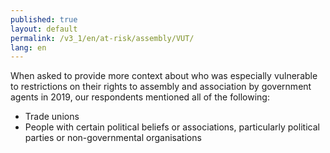 ```yaml
---
published: true
layout: default
permalink: /v3_1/en/at-risk/assembly/VUT/
lang: en
---
```

When asked to provide more context about who was especially vulnerable to restrictions on their rights to assembly and association by government agents in 2019, our respondents mentioned all of the following:

-	Trade unions
-	People with certain political beliefs or associations, particularly political parties or non-governmental organisations
